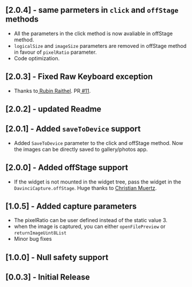 ## [2.0.4] - same parmeters in `click` and `offStage` methods

 - All the parameters in the click method is now avaliable in offStage method.
 - `logicalSize` and `imageSize` parameters are removed in offStage method in favour of `pixelRatio` parameter.
 - Code optimization.

## [2.0.3] - Fixed Raw Keyboard exception
- Thanks to<a href="https://github.com/Coronon"> Rubin Raithel</a>. PR<a href="https://github.com/Imgkl/davinci/pull/11"> #11</a>. 
## [2.0.2] - updated Readme

## [2.0.1] - Added `saveToDevice` support

- Added `SaveToDevice` parameter to the click and offStage method. Now the images can be directly saved to gallery/photos app.

## [2.0.0] - Added offStage support

- If the widget is not mounted in the widget tree, pass the widget in the `DavinciCapture.offStage`. Huge thanks to <a href="https://github.com/christian-muertz"> Christian Muertz</a>.

## [1.0.5] - Added capture parameters

- The pixelRatio can be user defined instead of the static value 3.
- when the image is captured, you can either `openFilePreview` or `returnImageUint8List`
- Minor bug fixes

## [1.0.0] - Null safety support

## [0.0.3] - Initial Release